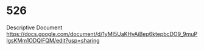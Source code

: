 # 526

Descriptive Document
https://docs.google.com/document/d/1yMI5UaKHyAiBep6ktepbcDO9_9muPlgsKMm1ODQlFQM/edit?usp=sharing
